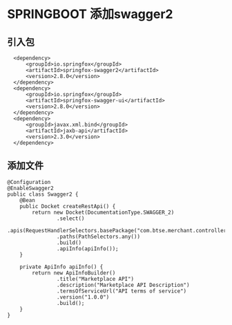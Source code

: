 # SPRINGBOOT 添加swagger2
## 引入包
<!--swagger2 -->
      <dependency>
          <groupId>io.springfox</groupId>
          <artifactId>springfox-swagger2</artifactId>
          <version>2.8.0</version>
      </dependency>
      <dependency>
          <groupId>io.springfox</groupId>
          <artifactId>springfox-swagger-ui</artifactId>
          <version>2.8.0</version>
      </dependency>
      <dependency>
          <groupId>javax.xml.bind</groupId>
          <artifactId>jaxb-api</artifactId>
          <version>2.3.0</version>
      </dependency>
<!--swagger2 -->
## 添加文件

```
@Configuration
@EnableSwagger2
public class Swagger2 {
    @Bean
    public Docket createRestApi() {
        return new Docket(DocumentationType.SWAGGER_2)
                .select()
                .apis(RequestHandlerSelectors.basePackage("com.btse.merchant.controller.merchant"))
                .paths(PathSelectors.any())
                .build()
                .apiInfo(apiInfo());
    }

    private ApiInfo apiInfo() {
        return new ApiInfoBuilder()
                .title("Marketplace API")
                .description("Marketplace API Description")
                .termsOfServiceUrl("API terms of service")
                .version("1.0.0")
                .build();
    }
}
```
